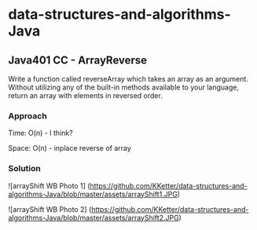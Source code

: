 # data-structures-and-algorithms-Java

## Java401 CC - ArrayReverse

Write a function called reverseArray which takes an array as an argument. Without utilizing any of the built-in methods available to your language, return an array with elements in reversed order.

### Approach

Time:  O(n) - I think?

Space: O(n) - inplace reverse of array

### Solution

![arrayShift WB Photo 1] (https://github.com/KKetter/data-structures-and-algorithms-Java/blob/master/assets/arrayShift1.JPG)
    
![arrayShift WB Photo 2] (https://github.com/KKetter/data-structures-and-algorithms-Java/blob/master/assets/arrayShift2.JPG)
    